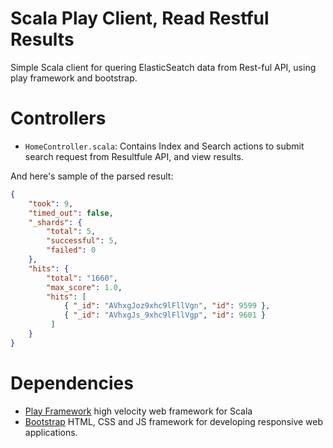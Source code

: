 Scala Play Client, Read Restful Results
=======================================
Simple Scala client for quering ElasticSeatch data from Rest-ful API, using play framework and bootstrap.

Controllers
===========

- `HomeController.scala`:
Contains Index and Search actions to submit search request from Resultfule API, and view results.


And here's sample of the parsed result:

```json
{ 
	"took": 9, 
    "timed_out": false,
    "_shards": { 
    	"total": 5, 
        "successful": 5, 
        "failed": 0 
    }, 
    "hits": { 
    	"total": "1660", 
        "max_score": 1.0, 
        "hits": [ 
        	{ "_id": "AVhxgJoz9xhc9lFllVgn", "id": 9599 }, 
            { "_id": "AVhxgJs_9xhc9lFllVgp", "id": 9601 } 
         ] 
    } 
}
```


Dependencies
============
- [Play Framework](https://www.playframework.com/) high velocity web framework for Scala
- [Bootstrap](http://getbootstrap.com/) HTML, CSS and JS framework for developing responsive web applications.

